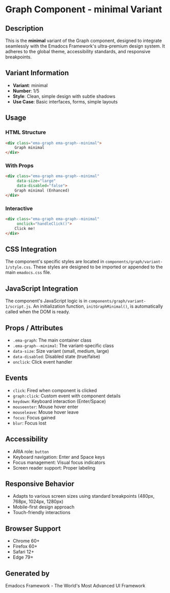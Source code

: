 # Graph Component - minimal Variant

## Description
This is the **minimal** variant of the Graph component, designed to integrate seamlessly with the Emadocs Framework's ultra-premium design system. It adheres to the global theme, accessibility standards, and responsive breakpoints.

## Variant Information
- **Variant**: minimal
- **Number**: 1/5
- **Style**: Clean, simple design with subtle shadows
- **Use Case**: Basic interfaces, forms, simple layouts

## Usage

### HTML Structure
```html
<div class="ema-graph ema-graph--minimal">
    Graph minimal
</div>
```

### With Props
```html
<div class="ema-graph ema-graph--minimal" 
     data-size="large" 
     data-disabled="false">
    Graph minimal (Enhanced)
</div>
```

### Interactive
```html
<div class="ema-graph ema-graph--minimal" 
     onclick="handleClick()">
    Click me!
</div>
```

## CSS Integration
The component's specific styles are located in `components/graph/variant-1/style.css`. These styles are designed to be imported or appended to the main `emadocs.css` file.

## JavaScript Integration
The component's JavaScript logic is in `components/graph/variant-1/script.js`. An initialization function, `initGraphMinimal()`, is automatically called when the DOM is ready.

## Props / Attributes
- `.ema-graph`: The main container class
- `.ema-graph--minimal`: The variant-specific class
- `data-size`: Size variant (small, medium, large)
- `data-disabled`: Disabled state (true/false)
- `onclick`: Click event handler

## Events
- `click`: Fired when component is clicked
- `graph:click`: Custom event with component details
- `keydown`: Keyboard interaction (Enter/Space)
- `mouseenter`: Mouse hover enter
- `mouseleave`: Mouse hover leave
- `focus`: Focus gained
- `blur`: Focus lost

## Accessibility
- ARIA role: `button`
- Keyboard navigation: Enter and Space keys
- Focus management: Visual focus indicators
- Screen reader support: Proper labeling

## Responsive Behavior
- Adapts to various screen sizes using standard breakpoints (480px, 768px, 1024px, 1280px)
- Mobile-first design approach
- Touch-friendly interactions

## Browser Support
- Chrome 60+
- Firefox 60+
- Safari 12+
- Edge 79+

## Generated by
Emadocs Framework - The World's Most Advanced UI Framework
